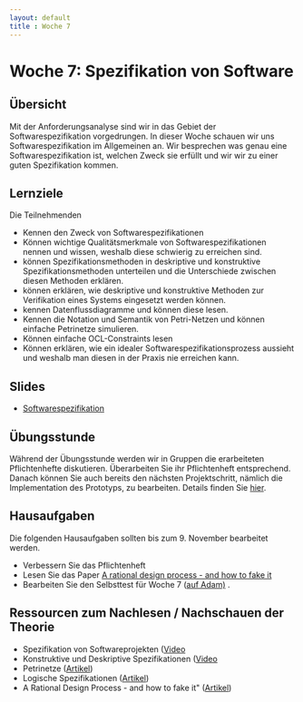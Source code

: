 ```yaml
---
layout: default
title : Woche 7
---
```


# Woche 7: Spezifikation von Software

## Übersicht

Mit der Anforderungsanalyse sind wir in das Gebiet der Softwarespezifikation vorgedrungen. In dieser Woche schauen wir uns Softwarespezifikation im Allgemeinen an.
Wir besprechen was genau eine Softwarespezifikation ist, welchen Zweck sie erfüllt und wir wir zu einer guten Spezifikation kommen.

## Lernziele

Die Teilnehmenden
- Kennen den Zweck von Softwarespezifikationen
- Können wichtige Qualitätsmerkmale von Softwarespezifikationen nennen und wissen, weshalb diese schwierig zu erreichen sind.
- können  Spezifikationsmethoden in deskriptive und konstruktive Spezifikationsmethoden unterteilen und die Unterschiede zwischen diesen Methoden erklären.
- können erklären, wie deskriptive und konstruktive Methoden zur Verifikation eines Systems eingesetzt werden können. 
- kennen Datenflussdiagramme und können diese lesen. 
- Kennen die Notation und Semantik von Petri-Netzen und können einfache Petrinetze simulieren. 
- Können einfache OCL-Constraints lesen 
- Können erklären, wie ein idealer Softwarespezifikationsprozess aussieht und weshalb man diesen in der Praxis nie erreichen kann.


## Slides

* [Softwarespezifikation](https://adam.unibas.ch/goto_adam_file_1486740_download.html)

## Übungsstunde

Während der Übungsstunde werden wir in Gruppen die erarbeiteten Pflichtenhefte diskutieren. Überarbeiten Sie ihr Pflichtenheft entsprechend. Danach können Sie
auch bereits den nächsten Projektschritt, nämlich die Implementation des Prototyps, zu bearbeiten. Details finden Sie [hier](../project/step2/exercises).

## Hausaufgaben

Die folgenden Hausaufgaben sollten bis zum 9. November bearbeitet werden. 

- Verbessern Sie das Pflichtenheft
- Lesen Sie das Paper [A rational design process - and how to fake it](http://beethoven.site.uottawa.ca/SEG-2106-2506/Notes/Curiosities/Parnas/Fake%20rational%20design%20process%20-1986.pdf)
- Bearbeiten Sie den Selbsttest für Woche 7 ([auf Adam)](https://adam.unibas.ch/goto_adam_tst_1480370.html) .

## Ressourcen zum Nachlesen / Nachschauen der Theorie

* Spezifikation von Softwareprojekten ([Video](https://tube.switch.ch/videos/ab4c7b2c)
* Konstruktive und Deskriptive Spezifikationen  ([Video](https://tube.switch.ch/videos/8cfd778c)
* Petrinetze  ([Artikel](./articles/petrinets.html))
* Logische Spezifikationen ([Artikel](./articles/logic.html))
* A Rational Design Process - and how to fake it" ([Artikel](https://users.ece.utexas.edu/~perry/education/SE-Intro/fakeit.pdf))
